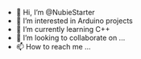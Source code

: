 - 👋 Hi, I’m @NubieStarter
- 👀 I’m interested in Arduino projects
- 🌱 I’m currently learning C++
- 💞️ I’m looking to collaborate on ...
- 📫 How to reach me ...

<!---
NubieStarter/NubieStarter is a ✨ special ✨ repository because its `README.md` (this file) appears on your GitHub profile.
You can click the Preview link to take a look at your changes.
--->
